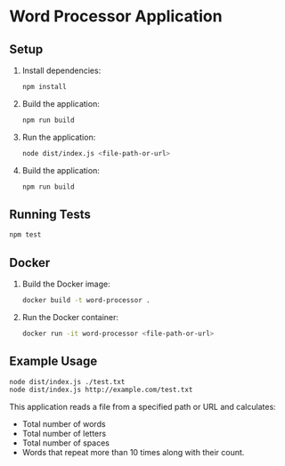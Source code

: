 # Word Processor Application

## Setup

1. Install dependencies:
   ```sh
   npm install
   ```

2. Build the application:
    ```sh
    npm run build
    ```

3. Run the application:
    ```sh
    node dist/index.js <file-path-or-url>
    ```

4. Build the application:
    ```sh
    npm run build
    ```

## Running Tests

```sh
npm test
```

## Docker

1. Build the Docker image:
    ```sh
    docker build -t word-processor .
    ```
2. Run the Docker container:
    ```sh
    docker run -it word-processor <file-path-or-url>
    ```

## Example Usage
 ```sh
node dist/index.js ./test.txt
node dist/index.js http://example.com/test.txt
```

This application reads a file from a specified path or URL and calculates:

* Total number of words
* Total number of letters
* Total number of spaces
* Words that repeat more than 10 times along with their count.
